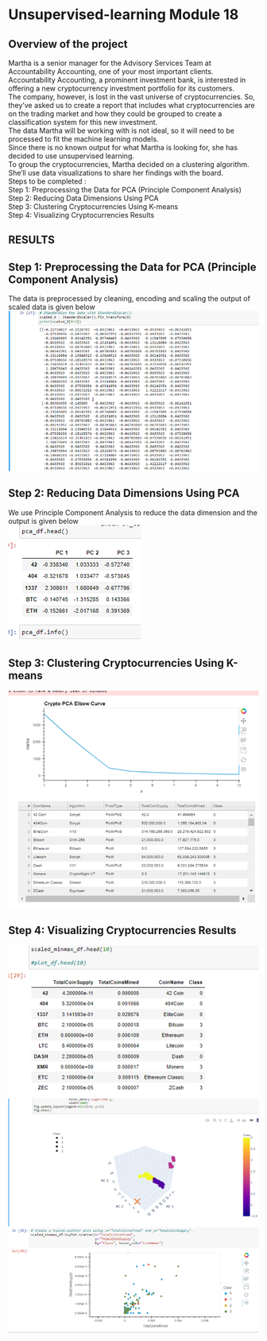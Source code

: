 # Unsupervised-learning Module 18 </br>
## Overview of the project </br>
Martha is a senior manager for the Advisory Services Team at Accountability Accounting, one of your most important clients. </br>
Accountability Accounting, a prominent investment bank, is interested in offering a new cryptocurrency investment portfolio for its customers. </br>
The company, however, is lost in the vast universe of cryptocurrencies. So, they’ve asked us to create a report that includes what cryptocurrencies are</br>
on the trading market and how they could be grouped to create a classification system for this new investment.</br>
The data Martha will be working with is not ideal, so it will need to be processed to fit the machine learning models. </br>
Since there is no known output for what Martha is looking for, she has decided to use unsupervised learning.</br>
To group the cryptocurrencies, Martha decided on a clustering algorithm. She’ll use data visualizations to share her findings with the board.</br>
Steps to be completed :</br>
Step 1: Preprocessing the Data for PCA (Principle Component Analysis) </br>
Step 2: Reducing Data Dimensions Using PCA</br>
Step 3: Clustering Cryptocurrencies Using K-means</br>
Step 4: Visualizing Cryptocurrencies Results</br>
## RESULTS</br>
## Step 1: Preprocessing the Data for PCA (Principle Component Analysis)</br>
The data is preprocessed by cleaning, encoding and scaling the output of scaled data is given below </br>
![](https://github.com/ramyasnl/Unsupervised-learning/blob/master/Challenge/images/step1.png) 
## Step 2: Reducing Data Dimensions Using PCA</br>
We use Principle Component Analysis to reduce the data dimension and the output is given below </br>
![](https://github.com/ramyasnl/Unsupervised-learning/blob/master/Challenge/images/pca3.png)</br>
## Step 3: Clustering Cryptocurrencies Using K-means</br>
![](https://github.com/ramyasnl/Unsupervised-learning/blob/master/Challenge/images/Elbow.png)</br> 
![](https://github.com/ramyasnl/Unsupervised-learning/blob/master/Challenge/images/clustered.png)</br>
## Step 4: Visualizing Cryptocurrencies Results</br>
![](https://github.com/ramyasnl/Unsupervised-learning/blob/master/Challenge/images/scaledminmaxDF.png)</br>
![](https://github.com/ramyasnl/Unsupervised-learning/blob/master/Challenge/images/3Dplot.png)</br>
![](https://github.com/ramyasnl/Unsupervised-learning/blob/master/Challenge/images/scatter.png)</br>
